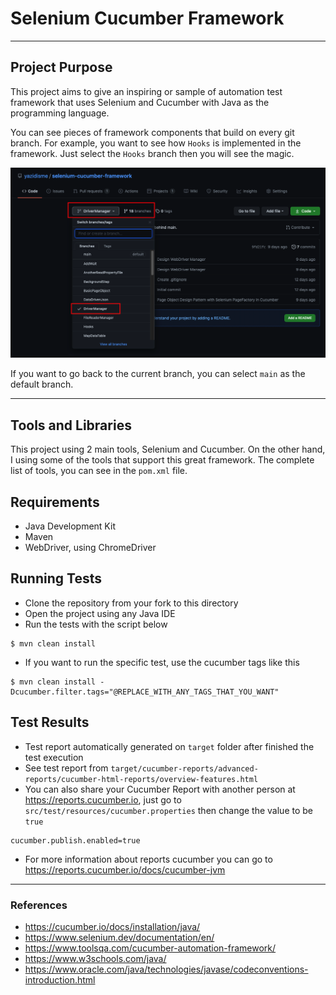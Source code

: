 # Selenium Cucumber Framework

---

## Project Purpose
This project aims to give an inspiring or sample of automation test framework that uses Selenium and Cucumber with Java as the programming language.

You can see pieces of framework components that build on every git branch.
For example, you want to see how `Hooks` is implemented in the framework.
Just select the `Hooks` branch then you will see the magic.

![select branch](https://github.com/yazidisme/image-attachment/blob/master/seleniumcucumberframework1.png)

If you want to go back to the current branch, you can select `main` as the default branch.

---

## Tools and Libraries
This project using 2 main tools, Selenium and Cucumber.
On the other hand, I using some of the tools that support this great framework.
The complete list of tools, you can see in the `pom.xml` file.

## Requirements
* Java Development Kit
* Maven
* WebDriver, using ChromeDriver

## Running Tests
* Clone the repository from your fork to this directory
* Open the project using any Java IDE
* Run the tests with the script below
```shell
$ mvn clean install
```
* If you want to run the specific test, use the cucumber tags like this
```shell
$ mvn clean install -Dcucumber.filter.tags="@REPLACE_WITH_ANY_TAGS_THAT_YOU_WANT"
```

## Test Results
* Test report automatically generated on `target` folder after finished the test execution
* See test report from `target/cucumber-reports/advanced-reports/cucumber-html-reports/overview-features.html`
* You can also share your Cucumber Report with another person at https://reports.cucumber.io, just go to `src/test/resources/cucumber.properties` then change the value to be `true`
```properties
cucumber.publish.enabled=true
```
* For more information about reports cucumber you can go to https://reports.cucumber.io/docs/cucumber-jvm

---

### References
* https://cucumber.io/docs/installation/java/
* https://www.selenium.dev/documentation/en/
* https://www.toolsqa.com/cucumber-automation-framework/
* https://www.w3schools.com/java/
* https://www.oracle.com/java/technologies/javase/codeconventions-introduction.html
